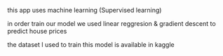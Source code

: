this app uses machine learning (Supervised learning)

in order train our model we used linear reggresion & gradient descent to predict house prices

the dataset I used to train this model is available in kaggle 